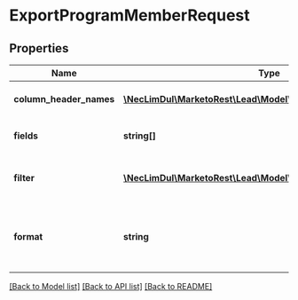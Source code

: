 # ExportProgramMemberRequest

## Properties
Name | Type | Description | Notes
------------ | ------------- | ------------- | -------------
**column_header_names** | [**\NecLimDul\MarketoRest\Lead\Model\ColumnHeaderNames**](ColumnHeaderNames.md) | File header field names override (corresponds with REST API name) | [optional] 
**fields** | **string[]** | Comma-separated list of fields to include in the file | 
**filter** | [**\NecLimDul\MarketoRest\Lead\Model\ExportProgramMemberFilter**](ExportProgramMemberFilter.md) | Program member record selection criteria. Must be the following: \&quot;programId\&quot; | 
**format** | **string** | File format to create(\&quot;CSV\&quot;, \&quot;TSV\&quot;, \&quot;SSV\&quot;).  Default is \&quot;CSV\&quot; | [optional] 

[[Back to Model list]](../README.md#documentation-for-models) [[Back to API list]](../README.md#documentation-for-api-endpoints) [[Back to README]](../README.md)


